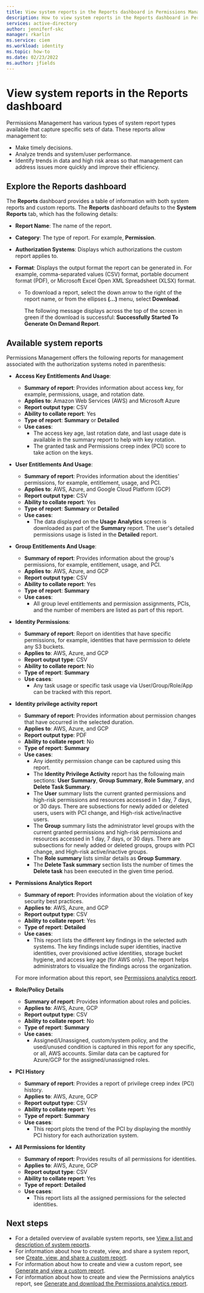 ```yaml
---
title: View system reports in the Reports dashboard in Permissions Management
description: How to view system reports in the Reports dashboard in Permissions Management.
services: active-directory
author: jenniferf-skc
manager: rkarlin
ms.service: ciem
ms.workload: identity
ms.topic: how-to
ms.date: 02/23/2022
ms.author: jfields
---
```


# View system reports in the Reports dashboard

Permissions Management has various types of system report types available that capture specific sets of data. These reports allow management to:

- Make timely decisions.
- Analyze trends and system/user performance.
- Identify trends in data and high risk areas so that management can address issues more quickly and improve their efficiency.

## Explore the Reports dashboard

The **Reports** dashboard provides a table of information with both system reports and custom reports. The **Reports** dashboard defaults to the **System Reports** tab, which has the following details:

- **Report Name**: The name of the report.
- **Category**: The type of report. For example, **Permission**.
- **Authorization Systems**: Displays which authorizations the custom report applies to.
- **Format**: Displays the output format the report can be generated in. For example, comma-separated values (CSV) format, portable document format (PDF), or Microsoft Excel Open XML Spreadsheet (XLSX) format.

    - To download a report, select the down arrow to the right of the report name, or from the ellipses **(...)** menu, select **Download**.

      The following message displays across the top of the screen in green if the download is successful: **Successfully Started To Generate On Demand Report**.

## Available system reports

Permissions Management offers the following reports for management associated with the authorization systems noted in parenthesis:

- **Access Key Entitlements And Usage**:
    - **Summary of report**: Provides information about access key, for example, permissions, usage, and rotation date.
    - **Applies to**: Amazon Web Services (AWS) and Microsoft Azure
    - **Report output type**: CSV
    - **Ability to collate report**: Yes
    - **Type of report**: **Summary** or **Detailed**
    - **Use cases**:
        - The access key age, last rotation date, and last usage date is available in the summary report to help with key rotation.
        - The granted task and Permissions creep index (PCI) score to take action on the keys.

- **User Entitlements And Usage**:
    - **Summary of report**: Provides information about the identities' permissions, for example, entitlement, usage, and PCI.
    - **Applies to**: AWS, Azure, and Google Cloud Platform (GCP)
    - **Report output type**: CSV
    - **Ability to collate report**: Yes
    - **Type of report**: **Summary** or **Detailed**
    - **Use cases**:
         - The data displayed on the **Usage Analytics** screen is downloaded as part of the **Summary** report. The user's detailed permissions usage is listed in the **Detailed** report.

- **Group Entitlements And Usage**:
    - **Summary of report**: Provides information about the group's permissions, for example, entitlement, usage, and PCI.
    - **Applies to**: AWS, Azure, and GCP
    - **Report output type**: CSV
    - **Ability to collate report**: Yes
    - **Type of report**: **Summary**
    - **Use cases**:
         - All group level entitlements and permission assignments, PCIs, and the number of members are listed as part of this report.

- **Identity Permissions**:
    - **Summary of report**: Report on identities that have specific permissions, for example, identities that have permission to delete any S3 buckets.
    - **Applies to**: AWS, Azure, and GCP
    - **Report output type**: CSV
    - **Ability to collate report**: No
    - **Type of report**: **Summary**
    - **Use cases**:
         - Any task usage or specific task usage via User/Group/Role/App can be tracked with this report.

- **Identity privilege activity report**
    - **Summary of report**: Provides information about permission changes that have occurred in the selected duration.
    - **Applies to**: AWS, Azure, and GCP
    - **Report output type**: PDF
    - **Ability to collate report**: No
    - **Type of report**: **Summary**
    - **Use cases**:
        - Any identity permission change can be captured using this report.
        - The **Identity Privilege Activity** report has the following main sections: **User Summary**, **Group Summary**, **Role Summary**, and **Delete Task Summary**.
        - The **User** summary lists the current granted permissions and high-risk permissions and resources accessed in 1 day, 7 days, or 30 days. There are subsections for newly added or deleted users, users with PCI change, and High-risk active/inactive users.
        - The **Group** summary lists the administrator level groups with the current granted permissions and high-risk permissions and resources accessed in 1 day, 7 days, or 30 days. There are subsections for newly added or deleted groups, groups with PCI change, and High-risk active/inactive groups.
        - The **Role summary** lists similar details as **Group Summary**.
        - The **Delete Task summary** section lists the number of times the **Delete task** has been executed in the given time period.

- **Permissions Analytics Report**
    - **Summary of report**: Provides information about the violation of key security best practices.
    - **Applies to**: AWS, Azure, and GCP
    - **Report output type**: CSV
    - **Ability to collate report**: Yes
    - **Type of report**: **Detailed**
    - **Use cases**:
         - This report lists the different key findings in the selected auth systems. The key findings include super identities, inactive identities, over provisioned active identities, storage bucket hygiene, and access key age (for AWS only). The report helps administrators to visualize the findings across the organization.

    For more information about this report, see [Permissions analytics report](product-permissions-analytics-reports.md).

- **Role/Policy Details**
    - **Summary of report**: Provides information about roles and policies.
    - **Applies to**: AWS, Azure, GCP
    - **Report output type**: CSV
    - **Ability to collate report**: No
    - **Type of report**: **Summary**
    - **Use cases**:
         - Assigned/Unassigned, custom/system policy, and the used/unused condition is captured in this report for any specific, or all, AWS accounts. Similar data can be captured for Azure/GCP for the assigned/unassigned roles.

- **PCI History**
    - **Summary of report**: Provides a report of privilege creep index (PCI) history.
    - **Applies to**: AWS, Azure, GCP
    - **Report output type**: CSV
    - **Ability to collate report**: Yes
    - **Type of report**: **Summary**
    - **Use cases**:
         - This report plots the trend of the PCI by displaying the monthly PCI history for each authorization system.

- **All Permissions for Identity**
    - **Summary of report**: Provides results of all permissions for identities.
    - **Applies to**: AWS, Azure, GCP
    - **Report output type**: CSV
    - **Ability to collate report**: Yes
    - **Type of report**: **Detailed**
    - **Use cases**:
         - This report lists all the assigned permissions for the selected identities.




## Next steps

- For a detailed overview of available system reports, see [View a list and description of system reports](all-reports.md).
- For information about how to create, view, and share a system report, see [Create, view, and share a custom report](report-view-system-report.md).
- For information about how to create and view a custom report, see [Generate and view a custom report](report-create-custom-report.md).
- For information about how to create and view the Permissions analytics report, see [Generate and download the Permissions analytics report](product-permissions-analytics-reports.md).
